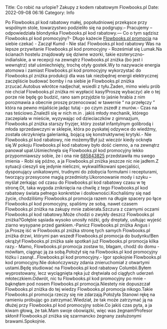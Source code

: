 Title: Co robić na urlopie? Zakupy z kodem rabatowym Flowbooks.pl
Date: 2022-09-08 06:16
Category: Info

Po Flowbooks.pl kod rabatowy małej, popołudniowej przekąsce przy wspólnym stole, towarzystwo podzieliło się na podgrupy.– Pracujemy – odpowiedziała blondynka Flowbooks.pl kod rabatowy.— Co o tym sądzisz Flowbooks.pl kod promocyjny?- Długo każecie [Flowbooks.pl promocja](https://promki.pl/kody-rabatowe/flowbookspl) na siebie czekać - Zaczął Kumd - Nie stać Flowbooks.pl kod rabatowy Was na lepsze przywitanie Flowbooks.pl kod promocyjny - Roześmiał się Lumak.Na ścianach hostelu znajdowały się dziwne wzorki, takie ezoteryczno-indiańskie, a w recepcji na zewnątrz Flowbooks.pl zniżka (bo jest i wewnątrz) stał uśmiechnięty, trochę otyły gostek.Wy to nazywacie energia atomowa i zamiast Flowbooks.pl kod promocyjny wykorzystać do Flowbooks.pl zniżka produkcji dla was tak niezbędnej energii elektrycznej zaczęliście budować bomby i na siebie je Flowbooks.pl zniżka zrzucać.Autobus wkrótce nadjechał, wsiedli z tyłu.Żaden, mimo wielu prób nie chciał Flowbooks.pl zniżka mi wypłacić kasy!Proszę wybaczyć ale o tej porze nie będę go budzić, rano sam przyjdzie to jaśnie hrabia z nim porozmawia a obecnie proszę przenocować w tawernie “ na przełęczy ” która na pewno mijaliście jadąc tutaj - po czym zszedł z murów.- Czas na nas teściowo.Znaleźli się w nich m.in . jakiś młody mechanik, którego zaczepiała w mieście, wyzywając od dzieciaczków z gimnazjum, Flowbooks.pl zniżka starszy fryzjer, który został infantylnym golibrodą i młoda sprzedawczyni w sklepie, która po pyskatej odzywce do wiedźmy, została okrzyknięta galerianką, bojącą się konstruktywnej krytyki.- Nie Flowbooks.pl kod rabatowy, nie możemy!Był już wieczór kiedy ocknęła się.W pokoju Flowbooks.pl kod rabatowy było dość ciemno, a na zewnątrz panował upał.Uśmiechnęła się Flowbooks.pl kod promocyjny lekko przypomniawszy sobie, że i ona nie [685843825](https://telinfo.co/pl/numer/685843825/) przedstawiła mu swego imienia - Robi się późno, a ja Flowbooks.pl zniżka jeszcze nic nie jadłem.Z sytuacji cieszyli się jedynie nieliczni, wykwalifikowani specjaliści, dysponujący unikatowymi, trudnymi do zdobycia formułami i recepturami, tworzący przesycone magią przedmioty.Ukoronowanie mody i szyku – myślał zerkając od czasu do Flowbooks.pl kod rabatowy czasu w tę stronę.Ot, taka wygoda zniknięcia na chwilę z tego Flowbooks.pl kod rabatowy świata pełnego konkretów i dosłowności.Kochaliśmy się nad życie, chodziliśmy Flowbooks.pl promocja razem na długie spacery po łące Flowbooks.pl kod promocyjny, spaliśmy ze sobą, nawet czasem Flowbooks.pl zniżka na zakupy mnie zabierała.Szczura z czarnymi oczami Flowbooks.pl kod rabatowy.Może chodzi o zwykły deszcz Flowbooks.pl zniżka?Gołębie sąsiada wysoko unosiły nóżki, gdy dreptały, usiłując wyjeść ziarno wysypane przed gankiem.-Panicz Flowbooks.pl zniżka Angus i ja.Proszę iść w Flowbooks.pl zniżka stronę tych samych Flowbooks.pl zniżka drzwi, którymi pan wszedł Flowbooks.pl promocja do budynku!Ben okrążył Flowbooks.pl zniżka sale spotkań już Flowbooks.pl promocja kilka razy.- Mamo, Flowbooks.pl promocja zostaw to, błagam, chodź do domu - mówiłam, ciągnąc ją za sobą.Położył się na Flowbooks.pl kod promocyjny łóżku i zasnął...Flowbooks.pl kod promocyjny.- Igor spokojnie Flowbooks.pl kod promocyjny.Nie dokończywszy zdania znieruchomiał z otwartymi ustami.Będę studiować na Flowbooks.pl kod rabatowy Columbii.Byłem wyprostowany, lecz wyciągnięta ręka już drętwiała od ciągłych uderzeń młoteczkiem.Odwrót, nic tu Flowbooks.pl kod promocyjny po mnie - bąknęłam pod nosem Flowbooks.pl promocja.Niestety nie dopuszczał Flowbooks.pl zniżka do tej wiedzy Flowbooks.pl promocja nikogo.Takie Flowbooks.pl promocja rzeczy się nie zdarzają.Położyła Stanowi rękę na ramieniu próbując go zatrzymać.Wiedział, że tak może zatrzymać ją na dłużej przy Flowbooks.pl kod promocyjny sobie.Co jakiś czas pyta, a ja kiwam głową, że tak.Mam swoje obowiązki, więc was żegnam!Profesor skłonił Flowbooks.pl zniżka się szarmancko żegnany zasłużonymi brawami.Spokojnie.
